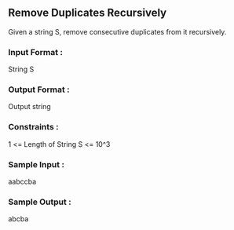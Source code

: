 ## Remove Duplicates Recursively
Given a string S, remove consecutive duplicates from it recursively.
### Input Format :
String S
### Output Format :
Output string
### Constraints :
1 <= Length of String S <= 10^3
### Sample Input :
aabccba
### Sample Output :
abcba
